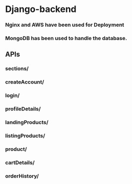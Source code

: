 # Django-backend

### Nginx and AWS have been used for Deployment
### MongoDB has been used to handle the database.

## APIs

### sections/
### createAccount/
### login/
### profileDetails/
### landingProducts/
### listingProducts/
### product/
### cartDetails/
### orderHistory/
